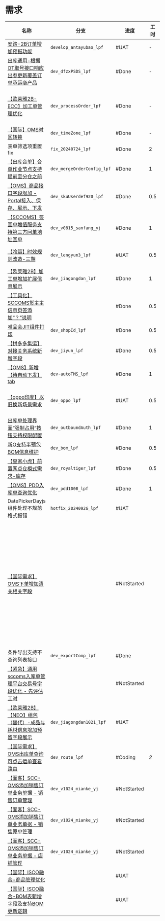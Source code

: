 # 需求

| 名称                                                                                                                                                            | 分支                         | 进度          | 工时  | 事项                              | 备注                |
| ------------------------------------------------------------------------------------------------------------------------------------------------------------- | -------------------------- | ----------- | --- | ------------------------------- | ----------------- |
| [安踏-2B订单增加预报功能](https://sfyun-sit.sf-express.com/console/sfcicd/work/issueDetail/story?issueId=2136646&projectId=1832&iterativeId=38678)                      | `develop_antayubao_lpf`    | #UAT        | -   |                                 |                   |
| [出库通用-根据OT取号接口响应出参更新覆盖订单承运商产品](https://confluence.sf-express.com/pages/viewpage.action?pageId=405158442)                                                      | `dev_dfzxPSDS_lpf`         | #Done       | -   |                                 |                   |
| [【欧莱雅2B-ECC】加工单管理优化](https://sfyun-sit.sf-express.com/console/sfcicd/work/issueDetail/story?issueId=2456688&projectId=1832&iterativeId=46490)                 | `dev_processOrder_lpf`     | #Done       | -   | 欧莱雅华南 CDC 项目支持（专项成本）-KJ24047309 |                   |
| [【国际】OMS时区转换](https://sfyun-sit.sf-express.com/console/sfcicd/work/issueDetail/story?issueId=2406462&projectId=1832&iterativeId=46490)                        | `dev_timeZone_lpf`         | #Done       | -   | 国际供应链底盘建设                       |                   |
| 表单筛选项重置 fix                                                                                                                                                   | `fix_20240724_lpf`         | #Done       | 2   | 底盘架构治理                          |                   |
| [【出库合单】合单作业节点支持提前至分仓之前](https://confluence.sf-express.com/pages/viewpage.action?pageId=414015173)                                                             | `dev_mergeOrderConfig_lpf` | #Done       | 1   | 区域日常运维 -KJ24019708              |                   |
| [【OMS】商品接口字段增加 - Portal接入、保存、展示、下发](https://sfyun-sit.sf-express.com/console/sfcicd/work/issueDetail/story?issueId=2512885&projectId=1832&iterativeId=47520)  | `dev_skuUserdef920_lpf`    | #Done       | 0.5 | 汤臣倍健武汉仓项目支持                     |                   |
| [【SCCOMS】签回单增值服务支持第三方回单地址回单](https://sfyun-sit.sf-express.com/console/sfcicd/work/issueDetail/story?issueId=2510378&projectId=1832&iterativeId=47520 )        | `dev_v0815_sanfang_yj`     | #Done       | 1   | 区域日常运维 -KJ24019708              |                   |
| [【冷运】时效规则改造-三期](https://sfyun-sit.sf-express.com/console/sfcicd/work/issueDetail/story?issueId=2525031&projectId=1832&iterativeId=47769 )                     | `dev_lengyun3_lpf`         | #UAT        | 0.5 | 冷运仓储产品项目 -KJ23121497            |                   |
| [【欧莱雅2B】加工单增加扩展信息展示](https://sfyun-sit.sf-express.com/console/sfcicd/work/issueDetail/story?issueId=2524443&projectId=1832&iterativeId=47782)                 | `dev_jiagongdan_lpf`       | #Done       | 1   | 欧莱雅仓配一体建设 -KJ24016472           |                   |
| [【工具化】SCCOMS货主主信息页签添加“？”说明](https://sfyun-sit.sf-express.com/console/sfcicd/work/issueDetail/story?issueId=2512866&projectId=1832&iterativeId=46601 )         |                            | #Done       | 0.5 | 客户接入工具化 -KJ24012732             |                   |
| [唯品会JIT组件打印](https://sfyun-sit.sf-express.com/console/sfcicd/work/issueDetail/story?issueId=2530078&projectId=1832&iterativeId=47769&VNK=6c4753bd)            | `dev_shopId_lpf`           | #Done       | 0.5 | 总部 O 线日常迭代及运维                   |                   |
| [【拼多多集运】对接关务系统新增字段](https://sfyun-sit.sf-express.com/console/sfcicd/work/issueDetail/story?issueId=2537303&projectId=1832&iterativeId=47782&VNK=14b80f98)     | `dev_jiyun_lpf`            | #Done       | 0.5 | 拼多多&天猫集运业务支持                    |                   |
| [【OMS】新增【待自动下发】tab](https://sfyun-sit.sf-express.com/console/sfcicd/work/issueDetail/story?issueId=2529600&projectId=1832&iterativeId=48749)                  | `dev-autoTMS_lpf`          | #Done       | 1   | 总部 O 线日常迭代及运维 -KJ24015191       |                   |
| [【oppo印度】以旧换新场景需求](https://sfyun-sit.sf-express.com/console/sfcicd/work/issueDetail/story?issueId=2552452&projectId=1832)                                     | `dev_oppo_lpf`             | #UAT        | 0.5 | 亚洲大区供应链仓配项目赋能及交付 -KJ24017704    |                   |
| [出库单处理界面“强制占用”按钮支持权限配置](https://sfyun-sit.sf-express.com/console/sfcicd/work/issueDetail/story?issueId=2590260&projectId=1832&iterativeId=48748)              | `dev_outboundAuth_lpf`     | #Done       | 1   | 存量 KA 项目日常运维 -KJ24017150        |                   |
| [新O支持半预包BOM信息维护](https://sfyun-sit.sf-express.com/console/sfcicd/work/issueDetail/story?issueId=2580871&projectId=1832&iterativeId=48749&VNK=4b7df86b)        | `dev_bom_lpf`              | #Done       | 0.5 |                                 |                   |
| [【皇家小虎】前置网点仓模式需求-库存](https://sfyun-sit.sf-express.com/console/sfcicd/work/issueDetail/story?issueId=2586529&projectId=1832&iterativeId=48749&VNK=82443e19)    | `dev_royaltiger_lpf`       | #Done       | 0.5 |                                 |                   |
| [【OMS】PDD入库单查询优化](https://sfyun-sit.sf-express.com/console/sfcicd/work/issueDetail/story?issueId=2615019&projectId=1832&iterativeId=49168)                    | `dev_pdd1008_lpf`          | #Done       | 1   |                                 |                   |
| DatePickerDayjs组件处理不规范格式报错                                                                                                                                    | `hotfix_20240926_lpf`      | #UAT        |     |                                 |                   |
| [【国际需求】OMS下单增加清关相关字段](https://sfyun-sit.sf-express.com/console/sfcicd/work/issueDetail/story?issueId=2578816&projectId=1832&iterativeId=49108)                |                            | #NotStarted |     |                                 | 是否可以优化一下整个订单创建的逻辑 |
| 条件导出支持不查询列表接口                                                                                                                                                 | `dev_exportComp_lpf`       | #Done       |     |                                 |                   |
| [【紧急】通用sccoms入库单管理平台交易号字段优化 - 先评估工时](https://sfyun-sit.sf-express.com/console/sfcicd/work/issueDetail/story?issueId=2623766&projectId=1832)                   |                            | #NotStarted |     |                                 |                   |
| [【欧莱雅2B】【NEO】组包（替代）-成品与耗材信息增加预留字段展示](https://sfyun-sit.sf-express.com/console/sfcicd/work/issueDetail/story?issueId=2641180&projectId=1832&iterativeId=50369) | `dev_jiagongdan1021_lpf`   | #UAT        |     |                                 |                   |
| [【国际需求】OMS出库单查询可点击运单查看路由](https://sfyun-sit.sf-express.com/console/sfcicd/work/issueDetail/story?issueId=2652775&projectId=1832)                              | `dev_route_lpf`            | #Coding     | *2* |                                 |                   |
| [【面客】SCC-OMS添加销售订单业务单据 - 销售订单管理](https://sfyun-sit.sf-express.com/console/sfcicd/work/issueDetail/story?issueId=2577912&projectId=1832&iterativeId=49056)     | `dev_v1024_mianke_yj`      | #NotStarted |     |                                 |                   |
| [【面客】SCC-OMS添加销售订单业务单据 - 销售原单管理](https://sfyun-sit.sf-express.com/console/sfcicd/work/issueDetail/story?issueId=2577911&projectId=1832&iterativeId=49056)     | `dev_v1024_mianke_yj`      | #NotStarted |     |                                 |                   |
| [【面客】SCC-OMS添加销售订单业务单据 - 店铺管理](https://sfyun-sit.sf-express.com/console/sfcicd/work/issueDetail/story?issueId=2577910&projectId=1832&iterativeId=49056)       | `dev_v1024_mianke_yj`      | #NotStarted |     |                                 |                   |
| [【国际】ISCO融合-商品管理优化](https://sfyun-sit.sf-express.com/console/sfcicd/work/issueDetail/story?issueId=2582361&projectId=1832&iterativeId=49055)                  |                            | #UAT        |     |                                 |                   |
| [【国际】ISCO融合-BOM表新增字段及支持BOM更新逻辑](https://sfyun-sit.sf-express.com/console/sfcicd/work/issueDetail/story?issueId=2582362&projectId=1832&iterativeId=49055)      |                            | #UAT        |     |                                 |                   |
